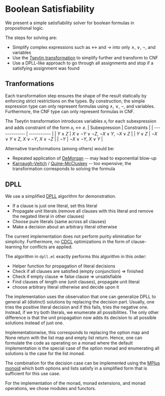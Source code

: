 # Boolean Satisfiability

We present a simple satisfiability solver for boolean formulas in propositional logic.

The steps for solving are:
- Simplify complex expressions such as $\leftrightarrow$ and $\to$ into only $\land$, $\lor$, $\lnot$, and variables
- Use the [Tseytin transformation](https://en.wikipedia.org/wiki/Tseytin_transformation) to simplify further and transform to CNF
- Use a DPLL-like approach to go through all assignments and stop if a satisfying assignment was found

## Tranformations

Each transformation step ensures the shape of the result statically by enforcing strict restrictions on the types.
By construction, the simple expression type can only represent formulas using $\land$, $\lor$, $\lnot$, and variables.
Furthermore, the CNF type can only represent formulas in CNF.

The Tseytin transformation introduces variables $x_i$ for each subexpression and adds constraint of the form $x_i \leftrightarrow e$.
| Subexpression | Constraints |
| ------------- | ----------- |
| $Y\land Z$    | $X\lor \lnot Y\lor \lnot Z$, $\lnot X\lor Y$, $\lnot X \lor Z$ |
| $Y\lor Z$     | $\lnot X\lor Y\lor Z$, $X\lor \lnot Y$, $X \lor \lnot Z$ |
| $\lnot Y$     | $\lnot X\lor \lnot Y$, $X\lor Y$ |

Alternative transformations (among others) would be:
- Repeated application of [DeMorgan](https://en.wikipedia.org/wiki/De_Morgan%27s_laws) -- may lead to exponential blow-up
- [Karnaugh-Veitch](https://en.wikipedia.org/wiki/Karnaugh_map) / [Quine-McCluskey](https://en.wikipedia.org/wiki/Quine%E2%80%93McCluskey_algorithm) -- too expensive; the transformation corresponds to solving the formula

## DPLL

We use a simplified [DPLL](https://en.wikipedia.org/wiki/DPLL_algorithm) algorithm for demonstration.

- If a clause is just one literal, set this literal
- Propagate unit literals (remove all clauses with this literal and remove the negated literal in other clauses)
- Choose pure literals (same across all clauses)
- Make a decision about an arbitrary literal otherwise

The current implementation does not perform purity elimination for simplicity.
Furthermore, no [CDCL](https://en.wikipedia.org/wiki/Conflict-driven_clause_learning) optimizations in the form of clause-learning for conflicts are applied.

The algorithm in `dpll.ml` exactly performs this algorithm in this order:
- Helper function for propagation of literal decisions
- Check if all clauses are satisfied (empty conjunction) => finished
- Check if empty clause => false clause => unsatisfiable
- Find clauses of length one (unit clauses), propagate unit literal
- choose arbitrary literal otherwise and decide upon it

The implementation uses the observation that one can generalize DPLL to general all (distinct) solutions by replacing the decision part.
Usually, one tries the positive literal decision and if this fails, tries the negative one.
Instead, if we try both literals, we enumerate all possibilities.
The only other difference is that the unit propagation now adds its decision to all possible solutions instead of just one.

Implementationwise, this corresponds to replacing the option map and None return with the list map and empty list return.
Hence, one can formulate the code as operating on a monad where the default implementation is the special case of the option monad and enumerating all solutions is the case for the list monad.

The combination for the decision case can be implemented using the [MPlus monoid](https://wiki.haskell.org/MonadPlus) which both options and lists satisfy in a simplified form that is sufficient for this use case.

For the implementation of the monad, monad extensions, and monad operations, we chose modules and functors.